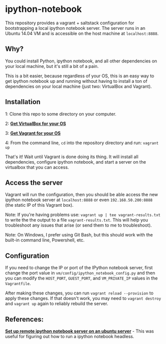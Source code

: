 # ipython-notebook

This repository provides a vagrant + saltstack configuration for bootstrapping a local ipython notebook server. The server runs in an Ubuntu 14.04 VM and is accessible on the host machine at `localhost:8888`.

## Why?

You could install Python, ipython notebook, and all other dependencies on your local machine, but it's still a bit of a pain.

This is a bit easier, because regardless of your OS, this is an easy way to get ipython notebook up and running without having to install a ton of dependencies on your local machine (just two: VirtualBox and Vagrant).


## Installation

1: Clone this repo to some directory on your computer.

2: [**Get VirtualBox for your OS**](https://www.virtualbox.org/wiki/Downloads)

3: [**Get Vagrant for your OS**](http://www.vagrantup.com/downloads.html)

4: From the command line, `cd` into the repository directory and run: `vagrant up`

That's it! Wait until Vagrant is done doing its thing. It will install all dependencies, configure ipython notebook, and start a server on the virtualbox that you can access.


## Access the server

Vagrant will run the configuration, then you should be able access the new ipython notebook server at `localhost:8888` or even `192.168.50.200:8888` (the static IP of this Vagrant box).

Note: If you're having problems use: `vagrant up | tee vagrant-results.txt` to write the the output to a file `vagrant-results.txt`. This will help you troubleshoot any issues that arise (or send them to me to troubleshoot).

Note: On Windows, I prefer using Git Bash, but this should work with the built-in command line, Powershell, etc.


## Configuration

If you need to change the IP or port of the IPython notebook server, first change the port value in `vm/config/ipython_notebook_config.py` and then you can modify the `HOST_PORT`, `GUEST_PORT`, and `VM_PRIVATE_IP` values in the `Vagrantfile`.

After making these changes, you can run `vagrant reload --provision` to apply these changes. If that doesn't work, you may need to `vagrant destroy` and `vagrant up` again to reliably rebuild the server.


## References:

**[Set up remote ipython notebook server on an ubuntu server](http://thomassileo.com/blog/2012/11/19/setup-a-remote-ipython-notebook-server-with-numpyscipymaltplotlibpandas-in-a-virtualenv-on-ubuntu-server/)** - This was useful for figuring out how to run a ipython notebook headless.
